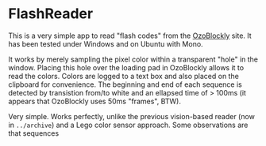 # FlashReader

This is a very simple app to read "flash codes" from the [OzoBlockly](http://ozoblockly.com) site. It has been tested under Windows and on Ubuntu with Mono.

It works by merely sampling the pixel color within a transparent "hole" in the window. Placing this hole over the loading pad in OzoBlockly allows it to read the colors. Colors are logged to a text box and also placed on the clipboard for convenience. The beginning and end of each sequence is detected by transistion from/to white and an ellapsed time of > 100ms (it appears that OzoBlockly uses 50ms "frames", BTW).

Very simple. Works perfectly, unlike the previous vision-based reader (now in `../archive`) and a Lego color sensor approach.
Some observations are that sequences
